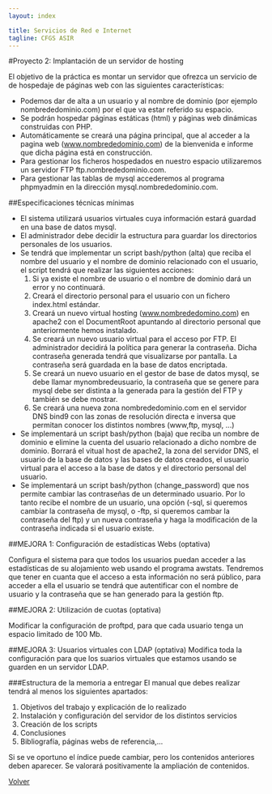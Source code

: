 ```yaml
---
layout: index

title: Servicios de Red e Internet
tagline: CFGS ASIR
---
```

#Proyecto 2: Implantación de un servidor de hosting

El objetivo de la práctica es montar un servidor que ofrezca un servicio de de hospedaje de páginas web con las siguientes características:

* Podemos dar de alta a un usuario y al nombre de dominio (por ejemplo nombrededominio.com) por el que va estar referido su espacio.
* Se podrán hospedar páginas estáticas (html) y páginas web dinámicas construidas con PHP.
* Automáticamente se creará una página principal, que al acceder a la pagina web (www.nombrededominio.com) de la bienvenida e informe que dicha página está en construcción.
* Para gestionar los ficheros hospedados en nuestro espacio utilizaremos un servidor FTP ftp.nombrededominio.com.
* Para gestionar las tablas de mysql accederemos al programa phpmyadmin en la dirección mysql.nombrededominio.com.

##Especificaciones técnicas mínimas

* El sistema utilizará usuarios virtuales cuya información estará guardad en una base de datos mysql.
* El administrador debe decidir la estructura para guardar los directorios personales de los usuarios.
* Se tendrá que implementar un script bash/python (alta) que reciba el nombre del usuario y el nombre de dominio relacionado con el usuario, el script tendrá que realizar las siguientes acciones:
    1. Si ya existe el nombre de usuario o el nombre de dominio dará un error y no continuará.
    2. Creará el directorio personal para el usuario con un fichero index.html estándar.
    3. Creará un nuevo virtual hosting (www.nombrededomino.com) en apache2 con el DocumentRoot apuntando al directorio personal que anteriormente hemos instalado.
    4. Se creará un nuevo usuario virtual para el acceso por FTP. El administrador decidirá la política para generar la contraseña. Dicha contraseña generada tendrá que visualizarse por pantalla. La contraseña será guardada en la base de datos encriptada.
    5. Se creará un nuevo usuario en el gestor de base de datos mysql, se debe llamar mynombredeusuario, la contraseña que se genere para mysql debe ser distinta a la generada para la gestión del FTP y también se debe mostrar.
    6. Se creará una nueva zona nombrededominio.com en el servidor DNS bind9 con las zonas de resolución directa e inversa que permitan conocer los distintos nombres (www,ftp, mysql, ...)
* Se implementará un script bash/python (baja) que reciba un nombre de dominio e elimine la cuenta del usuario relacionado a dicho nombre de dominio. Borrará el vitual host de apache2, la zona del servidor DNS, el usuario de la base de datos y las bases de datos creados, el usuario virtual para el acceso a la base de datos y el directorio personal del usuario.
* Se implementará un script bash/python (change_password) que nos permite cambiar las contraseñas de un determinado usuario. Por lo tanto recibe el nombre de un usuario, una opción (-sql, si queremos cambiar la contraseña de mysql, o -ftp, si queremos cambar la contraseña del ftp) y un nueva contraseña y haga la modificación de la contraseña indicada si el usuario existe.



##MEJORA 1: Configuración de estadísticas Webs (optativa)

Configura el sistema para que todos los usuarios puedan acceder a las estadísticas de su alojamiento web usando el programa awstats. Tendremos que tener en cuanta que el acceso a esta información no será público, para acceder a ella el usuario se tendrá que autentificar con el nombre de usuario y la contraseña que se han generado para la gestión ftp.

##MEJORA 2: Utilización de cuotas (optativa)

Modificar la configuración de proftpd, para que cada usuario tenga un espacio limitado de 100 Mb.

##MEJORA 3: Usuarios virtuales con LDAP (optativa)
Modifica toda la configuración para que los suarios virtuales que estamos usando se guarden en un servidor LDAP.

###Estructura de la memoria a entregar
El manual que debes realizar tendrá al menos los siguientes apartados:

1. Objetivos del trabajo y explicación de lo realizado
2. Instalación y configuración del servidor de los distintos servicios
3. Creación de los scripts
4. Conclusiones
5. Bibliografía, páginas webs de referencia,...

Si se ve oportuno el índice puede cambiar, pero los contenidos anteriores deben aparecer. Se valorará positivamente la ampliación de contenidos.

      
[Volver](index)
